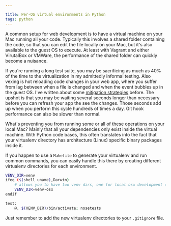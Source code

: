 ```yaml
---

title: Per-OS virtual environments in Python
tags: python
---
```


A common setup for web development is to have a virtual machine on your Mac running all your code. Typically this involves a shared folder containing the code, so that you can edit the file locally on your Mac, but it's also available to the guest OS to execute. At least with Vagrant and either VirutalBox or VMWare, the performance of the shared folder can quickly become a nuisance.

If you're running a long test suite, you may be sacrificing as much as 40% of the time to the virtualization in my admittedly informal testing. Also vexing is hot reloading code changes in your web app, where you suffer from lag between when a file is changed and when the event bubbles up in the guest OS. I've written about some [mitigation strategies](http://chase-seibert.github.io/blog/2014/03/09/vagrant-cachefilesd.html) before. The upshot is that you may be waiting several seconds longer than necessary before you can refresh your app the see the changes. Those seconds add up when you perform this cycle hundreds of times a day. Git hook performance can also be slower than normal.

What's preventing you from running some or all of these operations on your local Mac? Mainly that all your dependencies only exist inside the virtual machine. With Python code bases, this often translates into the fact that your virtualenv directory has architecture (Linux) specific binary packages inside it.

If you happen to use a `Makefile` to generate your virtualenv and run common commands, you can easily handle this there by creating different virtualenv directories for each environment.

```bash
VENV_DIR=venv
ifeq ($(shell uname),Darwin)
    # allows you to have two venv dirs, one for local osx development (faster)
    VENV_DIR=venv-osx
endif

test:
    @. $(VENV_DIR)/bin/activate; nosetests
```

Just remember to add the new virtualenv directories to your `.gitignore` file.
